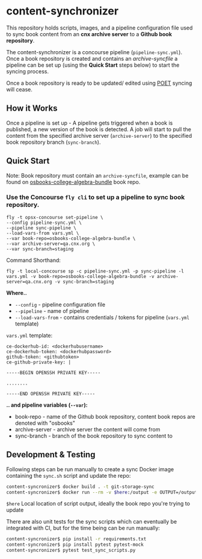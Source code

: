 # content-synchronizer

This repository holds scripts, images, and a pipeline configuration file used to sync book content from an **cnx archive server** to a **Github book repository**.

The content-synchronizer is a concourse pipeline (`pipeline-sync.yml`). Once a book repository is created and contains an *archive-syncfile* a pipeline can be set up (using the **Quick Start** steps below) to start the syncing process.

Once a book repository is ready to be updated/ edited using [POET](https://github.com/openstax/poet) syncing will cease.
## How it Works
Once a pipeline is set up - A pipeline gets triggered when a book is published, a new version of the book is detected. A job will start to pull the content from the specified archive server (`archive-server`) to the specified book repository branch (`sync-branch`).
## Quick Start
Note: Book repository must contain an `archive-syncfile`, example can be found on [osbooks-college-algebra-bundle](https://github.com/openstax/osbooks-college-algebra-bundle/) book repo.

### Use the Concourse `fly cli` to set up a pipeline to sync book repository.

```
fly -t opsx-concourse set-pipeline \
--config pipeline-sync.yml \
--pipeline sync-pipeline \
--load-vars-from vars.yml \
--var book-repo=osbooks-college-algebra-bundle \
--var archive-server=qa.cnx.org \
--var sync-branch=staging
```

Command Shorthand:
```
fly -t local-concourse sp -c pipeline-sync.yml -p sync-pipeline -l vars.yml -v book-repo=osbooks-college-algebra-bundle -v archive-server=qa.cnx.org -v sync-branch=staging
```

**Where..**
- `--config` - pipeline configuration file
- `--pipeline` - name of pipeline
- `--load-vars-from` - contains credentials / tokens for pipeline (`vars.yml` template)  

`vars.yml` template:
```
ce-dockerhub-id: <dockerhubusername>
ce-dockerhub-token: <dockerhubpassword>
github-token: <githubtoken>
ce-github-private-key: |

-----BEGIN OPENSSH PRIVATE KEY-----

........

-----END OPENSSH PRIVATE KEY-----
```

**.. and pipeline variables (`--var`):**
- book-repo - name of the Github book repository, content book repos are denoted with "osbooks" 
- archive-server - archive server the content will come from
- sync-branch - branch of the book repository to sync content to

## Development & Testing

Following steps can be run manually to create a sync Docker image containing the `sync.sh` script and update the repo:

```sh
content-syncronizer$ docker build . -t git-storage-sync
content-syncronizer$ docker run --rm -v $here:/output -e OUTPUT=/output -e git-storage-sync
```

`$here` Local location of script output, ideally the book repo you're trying to update

There are also unit tests for the sync scripts which can eventually be integrated with CI, but for the time being can be run manually:

```sh
content-syncronizer$ pip install -r requirements.txt
content-syncronizer$ pip install pytest pytest-mock
content-syncronizer$ pytest test_sync_scripts.py
```